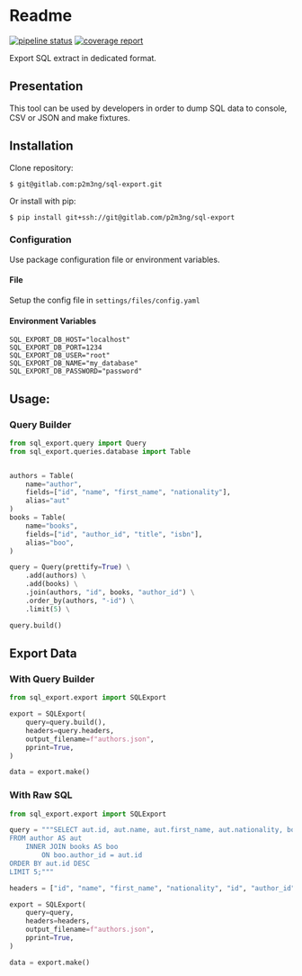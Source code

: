 # Readme

[![pipeline status](https://gitlab.com/p2m3ng/sql-export/badges/master/pipeline.svg)](https://gitlab.com/p2m3ng/sql-export/-/commits/master)
[![coverage report](https://gitlab.com/p2m3ng/sql-export/badges/master/coverage.svg)](https://gitlab.com/p2m3ng/sql-export/-/commits/master)

Export SQL extract in dedicated format.

## Presentation

This tool can be used by developers in order to dump SQL data to console, CSV or JSON and make fixtures.  

## Installation

Clone repository: 

    $ git@gitlab.com:p2m3ng/sql-export.git

Or install with pip:

    $ pip install git+ssh://git@gitlab.com/p2m3ng/sql-export

### Configuration

Use package configuration file or environment variables. 

#### File

Setup the config file in `settings/files/config.yaml`

#### Environment Variables

    SQL_EXPORT_DB_HOST="localhost"
    SQL_EXPORT_DB_PORT=1234
    SQL_EXPORT_DB_USER="root"
    SQL_EXPORT_DB_NAME="my_database"
    SQL_EXPORT_DB_PASSWORD="password"

## Usage:

### Query Builder

```python
from sql_export.query import Query
from sql_export.queries.database import Table


authors = Table(
    name="author",
    fields=["id", "name", "first_name", "nationality"],
    alias="aut"
)
books = Table(
    name="books",
    fields=["id", "author_id", "title", "isbn"],
    alias="boo",
)

query = Query(prettify=True) \
    .add(authors) \
    .add(books) \
    .join(authors, "id", books, "author_id") \
    .order_by(authors, "-id") \
    .limit(5) \

query.build()
```

## Export Data

### With Query Builder

```python
from sql_export.export import SQLExport

export = SQLExport(
    query=query.build(),
    headers=query.headers,
    output_filename=f"authors.json",
    pprint=True,
)

data = export.make()
```

### With Raw SQL

```python
from sql_export.export import SQLExport

query = """SELECT aut.id, aut.name, aut.first_name, aut.nationality, boo.id, boo.author_id, boo.title, boo.isbn 
FROM author AS aut 
    INNER JOIN books AS boo 
        ON boo.author_id = aut.id 
ORDER BY aut.id DESC 
LIMIT 5;"""

headers = ["id", "name", "first_name", "nationality", "id", "author_id", "title", "isbn"]

export = SQLExport(
    query=query,
    headers=headers,
    output_filename=f"authors.json",
    pprint=True,
)

data = export.make()
```
